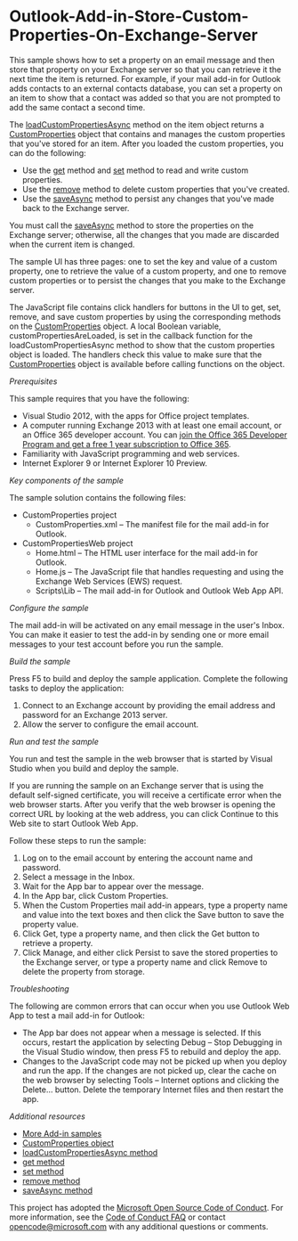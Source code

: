 # Outlook-Add-in-Store-Custom-Properties-On-Exchange-Server
This sample shows how to set a property on an email message and then store that property on your Exchange server so that you can retrieve it the next time the item is returned. For example, if your mail add-in for Outlook adds contacts to an external contacts database, you can set a property on an item to show that a contact was added so that you are not prompted to add the same contact a second time.

The  [loadCustomPropertiesAsync](http://msdn.microsoft.com/library/dfbec151-8ea7-4915-b723-09ea1396a261) method on the item object returns a  [CustomProperties](http://msdn.microsoft.com/library/%2095a69bd6-c4dc-429a-8b27-e2b68f74f3e3) object that contains and manages the custom properties that you've stored for an item. After you loaded the custom properties, you can do the following:

* Use the [get](http://msdn.microsoft.com/library/3ab90551-138a-482d-9d93-4cdb20db193b) method and [set](http://msdn.microsoft.com/library/03a8b253-b681-4a09-b828-80d9cf46ca9d) method to read and write custom properties. 
* Use the [remove](http://msdn.microsoft.com/library/01983beb-766f-4308-9e23-e840e950f7e3) method to delete custom properties that you've created. 
* Use the [saveAsync](http://msdn.microsoft.com/library/690d5aa9-62b5-4e5c-9548-62dfdbb5fa56) method to persist any changes that you've made back to the Exchange server. 

You must call the [saveAsync](http://msdn.microsoft.com/library/690d5aa9-62b5-4e5c-9548-62dfdbb5fa56) method to store the properties on the Exchange server; otherwise, all the changes that you made are discarded when the current item is changed.

The sample UI has three pages: one to set the key and value of a custom property, one to retrieve the value of a custom property, and one to remove custom properties or to persist the changes that you make to the Exchange server.

The JavaScript file contains click handlers for buttons in the UI to get, set, remove, and save custom properties by using the corresponding methods on the [CustomProperties](http://msdn.microsoft.com/library/%2095a69bd6-c4dc-429a-8b27-e2b68f74f3e3) object. A local Boolean variable, customPropertiesAreLoaded, is set in the callback function for the  loadCustomPropertiesAsync method to show that the custom properties object is loaded. The handlers check this value to make sure that the [CustomProperties](http://msdn.microsoft.com/library/%2095a69bd6-c4dc-429a-8b27-e2b68f74f3e3) object is available before calling functions on the object. 

*Prerequisites*

This sample requires that you have the following:

* Visual Studio 2012, with the apps for Office project templates. 
* A computer running Exchange 2013 with at least one email account, or an Office 365 developer account. You can [join the Office 365 Developer Program and get a free 1 year subscription to Office 365](https://aka.ms/devprogramsignup).
* Familiarity with JavaScript programming and web services. 
* Internet Explorer 9 or Internet Explorer 10 Preview. 

*Key components of the sample*

The sample solution contains the following files:

* CustomProperties project 
  * CustomProperties.xml – The manifest file for the mail add-in for Outlook. 
* CustomPropertiesWeb project
  * Home.html – The HTML user interface for the mail add-in for Outlook. 
  * Home.js – The JavaScript file that handles requesting and using the Exchange Web Services (EWS) request. 
  * Scripts\Lib – The mail add-in for Outlook and Outlook Web App API. 


*Configure the sample*

The mail add-in will be activated on any email message in the user's Inbox. You can make it easier to test the add-in by sending one or more email messages to your test account before you run the sample.

*Build the sample*

Press F5 to build and deploy the sample application. Complete the following tasks to deploy the application:

1. Connect to an Exchange account by providing the email address and password for an Exchange 2013 server. 
2. Allow the server to configure the email account. 

*Run and test the sample*

You run and test the sample in the web browser that is started by Visual Studio when you build and deploy the sample.

If you are running the sample on an Exchange server that is using the default self-signed certificate, you will receive a certificate error when the web browser starts. After you verify that the web browser is opening the correct URL by looking at the web address, you can click Continue to this Web site to start Outlook Web App.

Follow these steps to run the sample:

1. Log on to the email account by entering the account name and password. 
2. Select a message in the Inbox. 
3. Wait for the App bar to appear over the message. 
4. In the App bar, click Custom Properties. 
5. When the Custom Properties mail add-in appears, type a property name and value into the text boxes and then click the Save button to save the property value. 
6. Click Get, type a property name, and then click the Get button to retrieve a property. 
7. Click Manage, and either click Persist to save the stored properties to the Exchange server, or type a property name and click Remove to delete the property from storage. 

*Troubleshooting*

The following are common errors that can occur when you use Outlook Web App to test a mail add-in for Outlook:

* The App bar does not appear when a message is selected. If this occurs, restart the application by selecting Debug – Stop Debugging in the Visual Studio window, then press F5 to rebuild and deploy the app. 
* Changes to the JavaScript code may not be picked up when you deploy and run the app. If the changes are not picked up, clear the cache on the web browser by selecting Tools – Internet options and clicking the Delete… button. Delete the temporary Internet files and then restart the app. 

*Additional resources*

* [More Add-in samples](https://github.com/OfficeDev?utf8=%E2%9C%93&query=-Add-in)
* [CustomProperties object](http://msdn.microsoft.com/library/%2095a69bd6-c4dc-429a-8b27-e2b68f74f3e3)
* [loadCustomPropertiesAsync method](http://msdn.microsoft.com/library/dfbec151-8ea7-4915-b723-09ea1396a261)
* [get method](http://msdn.microsoft.com/library/3ab90551-138a-482d-9d93-4cdb20db193b)
* [set method](http://msdn.microsoft.com/library/03a8b253-b681-4a09-b828-80d9cf46ca9d)
* [remove method](http://msdn.microsoft.com/library/01983beb-766f-4308-9e23-e840e950f7e3)
* [saveAsync method](http://msdn.microsoft.com/library/690d5aa9-62b5-4e5c-9548-62dfdbb5fa56)



This project has adopted the [Microsoft Open Source Code of Conduct](https://opensource.microsoft.com/codeofconduct/). For more information, see the [Code of Conduct FAQ](https://opensource.microsoft.com/codeofconduct/faq/) or contact [opencode@microsoft.com](mailto:opencode@microsoft.com) with any additional questions or comments.
